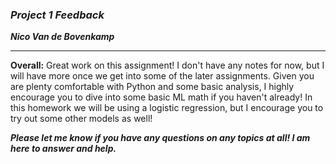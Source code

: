 ### ***Project 1 Feedback***

***Nico Van de Bovenkamp***

***

**Overall:**
Great work on this assignment! I don't have any notes for now, but I will have more once we get into some of the later assignments. Given you are plenty comfortable with Python and some basic analysis, I highly encourage you to dive into some basic ML math if you haven't already! In this homework we will be using a logistic regression, but I encourage you to try out some other models as well!

***Please let me know if you have any questions on any topics at all! I am here to answer and help.***
